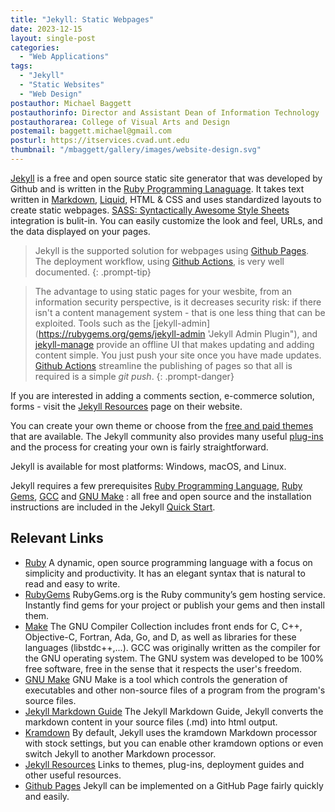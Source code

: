 ```yaml
---
title: "Jekyll: Static Webpages"
date: 2023-12-15
layout: single-post
categories:
  - "Web Applications"
tags: 
  - "Jekyll"
  - "Static Websites"
  - "Web Design"
postauthor: Michael Baggett
postauthorinfo: Director and Assistant Dean of Information Technology
postauthorarea: College of Visual Arts and Design
postemail: baggett.michael@gmail.com
posturl: https://itservices.cvad.unt.edu
thumbnail: "/mbaggett/gallery/images/website-design.svg"
---
```


[Jekyll](https://jekyllrb.com/ 'Jekyll Website') is a free and open source static site generator that was developed by Github and is written in the [Ruby Programming Lanaguage](https://www.ruby-lang.org/en 'Ruby Programming Language'). It takes text written in [Markdown](https://daringfireball.net/projects/markdown/ 'Markdown Website'), [Liquid](https://github.com/Shopify/liquid/wiki 'Liquid Website">Liquid'), HTML & CSS and uses standardized layouts to create static webpages. [SASS: Syntactically Awesome Style Sheets](https://sass-lang.com/ 'SASS Website') integration is bulit-in. You can easily customize the look and feel, URLs, and the data displayed on your pages.
<!--more-->
> Jekyll is the supported solution for webpages using [Github Pages](https://pages.github.com/ 'Github Pages website').  The deployment workflow, using [Github Actions](https://jekyllrb.com/docs/continuous-integration/github-actions/ 'Github Actions on the Jekyll Website'), is very well documented.
{: .prompt-tip}


> The advantage to using static pages for your wesbite, from an information security perspective, is it decreases security risk: if there isn't a content management system - that is one less thing that can be exploited.  Tools such as the [jekyll-admin](https://rubygems.org/gems/jekyll-admin 'Jekyll Admin Plugin"), and [jekyll-manage](https://rubygems.org/gems/jekyll-manager, 'Jekyll Manager Plugin') provide an offline UI that makes updating and adding content simple. You just push your site once you have made updates.  [Github Actions](https://jekyllrb.com/docs/continuous-integration/github-actions/, 'Github Actions') streamline the publishing of pages so that all is required is a simple *git push*.
{: .prompt-danger}

If you are interested in adding a comments section, e-commerce solution, forms - visit the [Jekyll Resources](https://jekyllrb.com/resources 'Jekyll Resource Page') page on their website.

You can create your own theme or choose from the [free and paid themes](https://jekyllrb.com/docs/themes/ 'Jekyll Themes') that are available.  The Jekyll community also provides many useful [plug-ins](https://jekyllrb.com/docs/plugins/ 'Jekyll PLugins') and the process for creating your own is fairly straightforward.

Jekyll is available for most platforms: Windows, macOS, and Linux.

Jekyll requires a few prerequisites [Ruby Programming Language](https://www.ruby-lang.org/en 'Ruby Programming Language Website'), [Ruby Gems](https://rubygems.org 'Ruby Gems Website'), [GCC](https://gcc.gnu.org/ 'GCC Website">GCC') and [GNU Make](https://www.gnu.org/software/make 'GNU Make Website') : all free and open source and the installation instructions are included in the Jekyll [Quick Start](https://jekyllrb.com/docs/ 'Jekyll Quickstart Instructions').

## Relevant Links
* [Ruby](https://www.ruby-lang.org/en 'Ruby Programming Language Website">Ruby Programming Language')
A dynamic, open source programming language with a focus on simplicity and productivity. It has an elegant syntax that is natural to read and easy to write.
* [RubyGems](https://rubygems.org 'Ruby Gems Website')
RubyGems.org is the Ruby community’s gem hosting service. Instantly find gems for your project or publish your gems and then install them.
* [Make](https://gcc.gnu.org/ 'GCC Website')
The GNU Compiler Collection includes front ends for C, C++, Objective-C, Fortran, Ada, Go, and D, as well as libraries for these languages (libstdc++,...). GCC was originally written as the compiler for the GNU operating system. The GNU system was developed to be 100% free software, free in the sense that it respects the user's freedom.
* [GNU Make](https://www.gnu.org/software/make 'GNU Make Website')
GNU Make is a tool which controls the generation of executables and other non-source files of a program from the program's source files.
* [Jekyll Markdown Guide](https://www.markdownguide.org/tools/jekyll/ 'Jekyll Markdown Guide')
The Jekyll Markdown Guide, Jekyll converts the markdown content in your source files (.md) into html output.
* [Kramdown](https://kramdown.gettalong.org/ 'Kramdown Markdown')
By default, Jekyll uses the kramdown Markdown processor with stock settings, but you can enable other kramdown options or even switch Jekyll to another Markdown processor. 
* [Jekyll Resources](https://jekyllrb.com/resources 'Jekyll Resource Page')
Links to themes, plug-ins, deployment guides and other useful resources. 
* [Github Pages](https://pages.github.com/ 'Github Pages website') 
Jekyll can be implemented on a GitHub Page fairly quickly and easily.